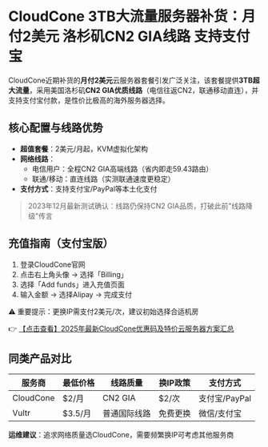 # CloudCone 3TB大流量服务器补货：月付2美元 洛杉矶CN2 GIA线路 支持支付宝

CloudCone近期补货的**月付2美元**云服务器套餐引发广泛关注，该套餐提供**3TB超大流量**，采用美国洛杉矶**CN2 GIA优质线路**（电信往返CN2，联通移动直连），并支持支付宝付款，是性价比极高的海外服务器选择。

## 核心配置与线路优势

- **超值套餐**：2美元/月起，KVM虚拟化架构
- **网络线路**：
  - 电信用户：全程CN2 GIA高端线路（省内即走59.43路由）
  - 联通/移动：直连线路（实测联通速度更稳定）
- **支付方式**：支持支付宝/PayPal等本土化支付

> 2023年12月最新测试确认：线路仍保持CN2 GIA品质，打破此前"线路降级"传言

## 充值指南（支付宝版）

1. 登录CloudCone官网
2. 点击右上角头像 → 选择「Billing」
3. 选择「Add funds」进入充值页面
4. 输入金额 → 选择Alipay → 完成支付

⚠️ 重要提示：更换IP需支付2美元/次，建议初始选择合适机房

👉 [【点击查看】2025年最新CloudCone优惠码及特价云服务器方案汇总](https://bit.ly/Cloudcone)

## 同类产品对比

| 服务商   | 最低价格 | 线路质量   | 换IP政策     | 支付方式       |
|----------|----------|------------|--------------|----------------|
| CloudCone | $2/月   | CN2 GIA    | $2/次        | 支付宝/PayPal  |
| Vultr    | $3.5/月 | 普通国际线路 | 免费更换     | 微信/支付宝    |

**运维建议**：追求网络质量选CloudCone，需要频繁换IP可考虑其他服务商